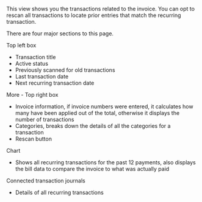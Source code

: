 This view shows you the transactions related to the invoice. You can opt to rescan all transactions to locate prior entries that match the recurring transaction.

There are four major sections to this page.

Top left box
* Transaction title
* Active status
* Previously scanned for old transactions
* Last transaction date
* Next recurring transaction date

More - Top right box
* Invoice information, if invoice numbers were entered, it calculates how many have been applied out of the total, otherwise it displays the number of transactions
* Categories, breaks down the details of all the categories for a transaction
* Rescan button

Chart
* Shows all recurring transactions for the past 12 payments, also displays the bill data to compare the invoice to what was actually paid

Connected transaction journals
* Details of all recurring transactions